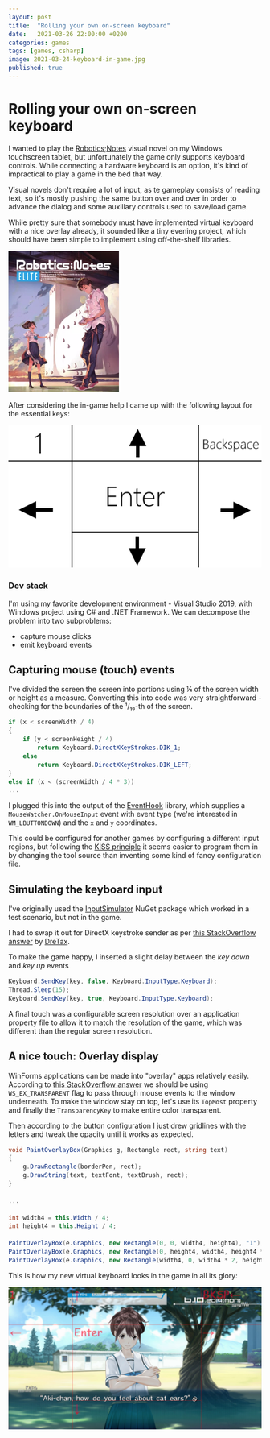```yaml
---
layout: post
title:  "Rolling your own on-screen keyboard"
date:   2021-03-26 22:00:00 +0200
categories: games
tags: [games, csharp]
image: 2021-03-24-keyboard-in-game.jpg
published: true
---
```


# Rolling your own on-screen keyboard

I wanted to play the [Robotics;Notes](https://en.wikipedia.org/wiki/Robotics;Notes) visual novel on my Windows touchscreen tablet, but unfortunately the game only supports keyboard controls. While connecting a hardware keyboard is an option, it's kind of impractical to play a game in the bed that way.

Visual novels don't require a lot of input, as te gameplay consists of reading text, so it's mostly pushing the same button over and over in order to advance the dialog and some auxillary controls used to save/load game.

While pretty sure that somebody must have implemented virtual keyboard with a nice overlay already, it sounded like a tiny evening project, which should have been  simple to implement using off-the-shelf libraries.

![](2021-03-24-220px-robotics_notes_cover.png)

After considering the in-game help I came up with the following layout for the essential keys:

![layout](2021-03-24-virtual-keyboard.png )

### Dev stack

I'm using my favorite development environment - Visual Studio 2019, with Windows project using C# and .NET Framework. We can decompose the problem into two subproblems:
- capture mouse clicks
- emit keyboard events


## Capturing mouse (touch) events

I've divided the screen the screen into portions using ¼ of the screen width or height as a measure. 
Converting this into code was very straightforward - checking for the boundaries of the ¹/₁₆-th of the screen.

```c#
if (x < screenWidth / 4)
{
    if (y < screenHeight / 4)
        return Keyboard.DirectXKeyStrokes.DIK_1;
    else 
        return Keyboard.DirectXKeyStrokes.DIK_LEFT;
}
else if (x < (screenWidth / 4 * 3))
...
```

I plugged this into the output of the [EventHook](https://github.com/justcoding121/windows-user-action-hook) library, which supplies a `MouseWatcher.OnMouseInput` event with event type (we're interested in `WM_LBUTTONDOWN`) and the `x` and `y` coordinates.

This could be configured for another games by configuring a different input regions, but following the [KISS principle](https://en.wikipedia.org/wiki/KISS_principle) it seems easier to program them in by changing the tool source than inventing some kind of fancy configuration file.

## Simulating the keyboard input

I've originally used the [InputSimulator](https://archive.codeplex.com/?p=inputsimulator) NuGet package which worked in a test scenario, but not in the game.

I had to swap it out for DirectX keystroke sender as per [this StackOverflow answer](https://stackoverflow.com/a/55673116) by [DreTax](https://stackoverflow.com/users/5033623/dretax).

To make the game happy, I inserted a slight delay between the _key down_ and _key up_ events 

```c#
Keyboard.SendKey(key, false, Keyboard.InputType.Keyboard);
Thread.Sleep(15);
Keyboard.SendKey(key, true, Keyboard.InputType.Keyboard);
```

A final touch was a configurable screen resolution over an application property file to allow it to match the resolution of the game, which was different than the regular screen resolution.

## A nice touch: Overlay display

WinForms applications can be made into "overlay" apps relatively easily. According to [this StackOverflow answer](https://stackoverflow.com/a/173800) we should be using `WS_EX_TRANSPARENT` flag to pass through mouse events to the window underneath. To make the window stay on top, let's use its `TopMost` property and finally the `TransparencyKey` to make entire color transparent.

Then according to the button configuration I just drew gridlines with the letters and tweak the opacity until it works as expected.

```csharp
void PaintOverlayBox(Graphics g, Rectangle rect, string text)
{
    g.DrawRectangle(borderPen, rect);
    g.DrawString(text, textFont, textBrush, rect);
}

...

int width4 = this.Width / 4;
int height4 = this.Height / 4;

PaintOverlayBox(e.Graphics, new Rectangle(0, 0, width4, height4), "1");
PaintOverlayBox(e.Graphics, new Rectangle(0, height4, width4, height4 * 3), "←");
PaintOverlayBox(e.Graphics, new Rectangle(width4, 0, width4 * 2, height4), "↑");
```

This is how my new virtual keyboard looks in the game in all its glory:

![overlay in game](2021-03-24-keyboard-in-game.jpg)
